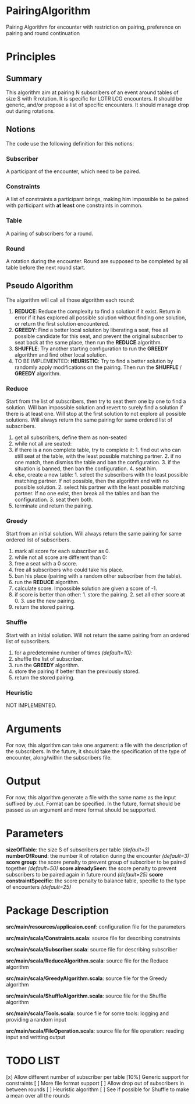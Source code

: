 # PairingAlgorithm
Pairing Algorithm for encounter with restriction on pairing, preference on pairing and round continuation

# Principles
## Summary
This algorithm aim at pairing N subscribers of an event around tables of size S with R rotation.
It is specific for LOTR LCG encounters.
It should be generic, and/or propose a list of specific encounters.
It should manage drop out during rotations.
## Notions
The code use the following definition for this notions:
### Subscriber
A participant of the encounter, which need to be paired.
### Constraints
A list of constraints a participant brings, making him impossible to be paired with participant with __at least__ one constraints in common.
### Table
A pairing of subscribers for a round.
### Round
A rotation during the encounter. Round are supposed to be completed by all table before the next round start.
## Pseudo Algorithm
The algorithm will call all those algorithm each round:

1. **REDUCE**: Reduce the complexity to find a solution if it exist. Return in error if it has explored all possible solution without finding one solution, or return the first solution encountered. 
2. **GREEDY**: Find a better local solution by liberating a seat, free all possible candidate for this seat, and prevent the original subscriber to seat back at the same place, then run the **REDUCE** algorithm.
3. **SHUFFLE**: Try another starting configuration to run the **GREEDY** algorithm and find other local solution.    
4. TO BE IMPLEMENTED: **HEURISTIC**: Try to find a better solution by randomly apply modifications on the pairing. Then run the **SHUFFLE** / **GREEDY** algorithm.

### Reduce
Start from the list of subscribers, then try to seat them one by one to find a solution. 
Will ban impossible solution and revert to surely find a solution if there is at least one.
Will stop at the first solution to not explore all possible solutions.
Will always return the same pairing for same ordered list of subscribers.

1. get all subscribers, define them as non-seated
2. while not all are seated:
  1. if there is a non complete table, try to complete it:
    1. find out who can still seat at the table, with the least possible matching partner. 
    2. if no one match, then dismiss the table and ban the configuration.
    3. if the situation is banned, then ban the configuration.
    4. seat him.
  2. else, create a new table:
    1. select the subscribers with the least possible matching partner. If not possible, then the algorithm end with no possible solution.
    2. select his partner with the least possible matching partner. If no one exist, then break all the tables and ban the configuration.
    3. seat them both.
3. terminate and return the pairing.

### Greedy
Start from an initial solution.
Will always return the same pairing for same ordered list of subscribers.

1. mark all score for each subscriber as 0.
2. while not all score are different than 0:
  1. free a seat with a 0 score.
  2. free all subscribers who could take his place.
  3. ban his place (pairing with a random other subscriber from the table).
  4. run the **REDUCE** algorithm.
  5. calculate score. Impossible solution are given a score of -1. 
  6. if score is better than other:
    1. store the pairing.
    2. set all other score at 0.
    3. use the new pairing.
3. return the stored pairing.

### Shuffle
Start with an initial solution.
Will not return the same pairing from an ordered list of subscribers.

1. for a predetermine number of times _(default=10)_:
  1. shuffle the list of subscriber.
  2. run the **GREEDY** algorithm.
  3. store the pairing if better than the previously stored.
2. return the stored pairing.

### Heuristic
NOT IMPLEMENTED.

# Arguments
For now, this algorithm can take one argument: a file with the description of the subscribers.
In the future, it should take the specification of the type of encounter, along/within the subscribers file.

# Output
For now, this algorithm generate a file with the same name as the input suffixed by .out. Format can be specified.
In the future, format should be passed as an argument and more format should be supported. 

# Parameters

__sizeOfTable__: the size S of subscribers per table _(default=3)_
__numberOfRound__: the number R of rotation during the encounter _(default=3)_
__score group__: the score penalty to prevent group of subscriber to be paired together _(default=50)_ 
__score alreadySeen__: the score penalty to prevent subscribers to be paired again in future round _(default=25)_
__score constraintSpecific__: the score penalty to balance table, specific to the type of encounters _(default=25)_

# Package Description

__src/main/resources/applicaion.conf__: configuration file for the parameters

__src/main/scala/Constraints.scala__: source file for describing constraints

__src/main/scala/Subscriber.scala__: source file for describing subscriber

__src/main/scala/ReduceAlgorithm.scala__: source file for the Reduce algorithm

__src/main/scala/GreedyAlgorithm.scala__: source file for the Greedy algorithm

__src/main/scala/ShuffleAlgorithm.scala__: source file for the Shuffle algorithm

__src/main/scala/Tools.scala__: source file for some tools: logging and providing a random input

__src/main/scala/FileOperation.scala__: source file for file operation: reading input and writting output

# TODO LIST

[x] Allow different number of subscriber per table 
[10%] Generic support for constraints
[ ] More file format support
[ ] Allow drop out of subscribers in between rounds
[ ] Heuristic algorithm
[ ] See if possible for Shuffle to make a mean over all the rounds